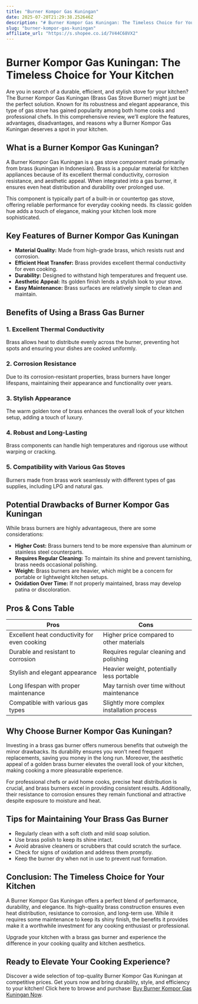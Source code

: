 ```yaml
---
title: "Burner Kompor Gas Kuningan"
date: 2025-07-20T21:29:38.252646Z
description: "# Burner Kompor Gas Kuningan: The Timeless Choice for Your Kitchen..."
slug: "burner-kompor-gas-kuningan"
affiliate_url: "https://s.shopee.co.id/7V44C68VX2"
---
```

# Burner Kompor Gas Kuningan: The Timeless Choice for Your Kitchen

Are you in search of a durable, efficient, and stylish stove for your kitchen? The Burner Kompor Gas Kuningan (Brass Gas Stove Burner) might just be the perfect solution. Known for its robustness and elegant appearance, this type of gas stove has gained popularity among both home cooks and professional chefs. In this comprehensive review, we’ll explore the features, advantages, disadvantages, and reasons why a Burner Kompor Gas Kuningan deserves a spot in your kitchen.

## What is a Burner Kompor Gas Kuningan?

A Burner Kompor Gas Kuningan is a gas stove component made primarily from brass (kuningan in Indonesian). Brass is a popular material for kitchen appliances because of its excellent thermal conductivity, corrosion resistance, and aesthetic appeal. When integrated into a gas burner, it ensures even heat distribution and durability over prolonged use.

This component is typically part of a built-in or countertop gas stove, offering reliable performance for everyday cooking needs. Its classic golden hue adds a touch of elegance, making your kitchen look more sophisticated.

## Key Features of Burner Kompor Gas Kuningan

- **Material Quality:** Made from high-grade brass, which resists rust and corrosion.
- **Efficient Heat Transfer:** Brass provides excellent thermal conductivity for even cooking.
- **Durability:** Designed to withstand high temperatures and frequent use.
- **Aesthetic Appeal:** Its golden finish lends a stylish look to your stove.
- **Easy Maintenance:** Brass surfaces are relatively simple to clean and maintain.

## Benefits of Using a Brass Gas Burner

### 1. Excellent Thermal Conductivity
Brass allows heat to distribute evenly across the burner, preventing hot spots and ensuring your dishes are cooked uniformly.

### 2. Corrosion Resistance
Due to its corrosion-resistant properties, brass burners have longer lifespans, maintaining their appearance and functionality over years.

### 3. Stylish Appearance
The warm golden tone of brass enhances the overall look of your kitchen setup, adding a touch of luxury.

### 4. Robust and Long-Lasting
Brass components can handle high temperatures and rigorous use without warping or cracking.

### 5. Compatibility with Various Gas Stoves
Burners made from brass work seamlessly with different types of gas supplies, including LPG and natural gas.

## Potential Drawbacks of Burner Kompor Gas Kuningan

While brass burners are highly advantageous, there are some considerations:

- **Higher Cost:** Brass burners tend to be more expensive than aluminum or stainless steel counterparts.
- **Requires Regular Cleaning:** To maintain its shine and prevent tarnishing, brass needs occasional polishing.
- **Weight:** Brass burners are heavier, which might be a concern for portable or lightweight kitchen setups.
- **Oxidation Over Time:** If not properly maintained, brass may develop patina or discoloration.

## Pros & Cons Table

| Pros                                              | Cons                                                |
|---------------------------------------------------|-----------------------------------------------------|
| Excellent heat conductivity for even cooking    | Higher price compared to other materials            |
| Durable and resistant to corrosion             | Requires regular cleaning and polishing           |
| Stylish and elegant appearance                   | Heavier weight, potentially less portable        |
| Long lifespan with proper maintenance           | May tarnish over time without maintenance        |
| Compatible with various gas types                 | Slightly more complex installation process      |

## Why Choose Burner Kompor Gas Kuningan?

Investing in a brass gas burner offers numerous benefits that outweigh the minor drawbacks. Its durability ensures you won’t need frequent replacements, saving you money in the long run. Moreover, the aesthetic appeal of a golden brass burner elevates the overall look of your kitchen, making cooking a more pleasurable experience.

For professional chefs or avid home cooks, precise heat distribution is crucial, and brass burners excel in providing consistent results. Additionally, their resistance to corrosion ensures they remain functional and attractive despite exposure to moisture and heat.

## Tips for Maintaining Your Brass Gas Burner

- Regularly clean with a soft cloth and mild soap solution.
- Use brass polish to keep its shine intact.
- Avoid abrasive cleaners or scrubbers that could scratch the surface.
- Check for signs of oxidation and address them promptly.
- Keep the burner dry when not in use to prevent rust formation.

## Conclusion: The Timeless Choice for Your Kitchen

A Burner Kompor Gas Kuningan offers a perfect blend of performance, durability, and elegance. Its high-quality brass construction ensures even heat distribution, resistance to corrosion, and long-term use. While it requires some maintenance to keep its shiny finish, the benefits it provides make it a worthwhile investment for any cooking enthusiast or professional.

Upgrade your kitchen with a brass gas burner and experience the difference in your cooking quality and kitchen aesthetics.

## Ready to Elevate Your Cooking Experience?

Discover a wide selection of top-quality Burner Kompor Gas Kuningan at competitive prices. Get yours now and bring durability, style, and efficiency to your kitchen! Click here to browse and purchase: [Buy Burner Kompor Gas Kuningan Now](https://s.shopee.co.id/7V44C68VX2).